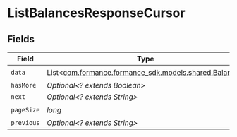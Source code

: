 # ListBalancesResponseCursor


## Fields

| Field                                                                                   | Type                                                                                    | Required                                                                                | Description                                                                             | Example                                                                                 |
| --------------------------------------------------------------------------------------- | --------------------------------------------------------------------------------------- | --------------------------------------------------------------------------------------- | --------------------------------------------------------------------------------------- | --------------------------------------------------------------------------------------- |
| `data`                                                                                  | List<[com.formance.formance_sdk.models.shared.Balance](../../models/shared/Balance.md)> | :heavy_check_mark:                                                                      | N/A                                                                                     |                                                                                         |
| `hasMore`                                                                               | *Optional<? extends Boolean>*                                                           | :heavy_minus_sign:                                                                      | N/A                                                                                     | false                                                                                   |
| `next`                                                                                  | *Optional<? extends String>*                                                            | :heavy_minus_sign:                                                                      | N/A                                                                                     |                                                                                         |
| `pageSize`                                                                              | *long*                                                                                  | :heavy_check_mark:                                                                      | N/A                                                                                     | 15                                                                                      |
| `previous`                                                                              | *Optional<? extends String>*                                                            | :heavy_minus_sign:                                                                      | N/A                                                                                     | YXVsdCBhbmQgYSBtYXhpbXVtIG1heF9yZXN1bHRzLol=                                            |